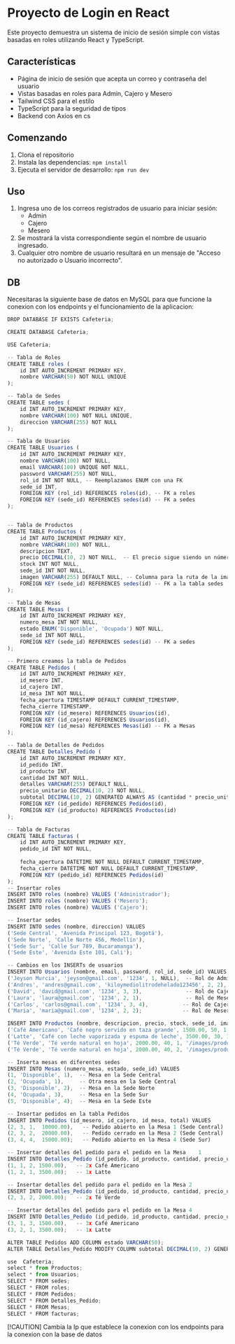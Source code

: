 # Proyecto de Login en React

Este proyecto demuestra un sistema de inicio de sesión simple con vistas basadas en roles utilizando React y TypeScript.

## Características

- Página de inicio de sesión que acepta un correo y contraseña del usuario
- Vistas basadas en roles para Admin, Cajero y Mesero
- Tailwind CSS para el estilo
- TypeScript para la seguridad de tipos
- Backend con Axios en cs

## Comenzando

1. Clona el repositorio
2. Instala las dependencias: `npm install`
3. Ejecuta el servidor de desarrollo: `npm run dev`

## Uso

1. Ingresa uno de los correos registrados de usuario para iniciar sesión:
   - Admin
   - Cajero
   - Mesero
2. Se mostrará la vista correspondiente según el nombre de usuario ingresado.
3. Cualquier otro nombre de usuario resultará en un mensaje de "Acceso no autorizado o Usuario incorrecto".

## DB

Necesitaras la siguiente base de datos en MySQL para que funcione la conexion con los endpoints y el funcionamiento de la aplicacion:

```typescript
DROP DATABASE IF EXISTS Cafeteria;

CREATE DATABASE Cafeteria;

USE Cafeteria;

-- Tabla de Roles
CREATE TABLE roles (	
    id INT AUTO_INCREMENT PRIMARY KEY,
    nombre VARCHAR(50) NOT NULL UNIQUE
);

-- Tabla de Sedes
CREATE TABLE sedes (
    id INT AUTO_INCREMENT PRIMARY KEY,
    nombre VARCHAR(100) NOT NULL UNIQUE,
    direccion VARCHAR(255) NOT NULL
);

-- Tabla de Usuarios
CREATE TABLE Usuarios (
    id INT AUTO_INCREMENT PRIMARY KEY,
    nombre VARCHAR(100) NOT NULL,
    email VARCHAR(100) UNIQUE NOT NULL,
    password VARCHAR(255) NOT NULL,
    rol_id INT NOT NULL, -- Reemplazamos ENUM con una FK
    sede_id INT,
    FOREIGN KEY (rol_id) REFERENCES roles(id), -- FK a roles
    FOREIGN KEY (sede_id) REFERENCES sedes(id) -- FK a sedes
);


-- Tabla de Productos
CREATE TABLE Productos (
    id INT AUTO_INCREMENT PRIMARY KEY,
    nombre VARCHAR(100) NOT NULL,
    descripcion TEXT,
    precio DECIMAL(10, 2) NOT NULL,  -- El precio sigue siendo un número decimal
    stock INT NOT NULL,
    sede_id INT NOT NULL,
    imagen VARCHAR(255) DEFAULT NULL, -- Columna para la ruta de la imagen
    FOREIGN KEY (sede_id) REFERENCES sedes(id) -- FK a la tabla sedes
);

-- Tabla de Mesas
CREATE TABLE Mesas (
    id INT AUTO_INCREMENT PRIMARY KEY,
    numero_mesa INT NOT NULL,
    estado ENUM('Disponible', 'Ocupada') NOT NULL,
    sede_id INT NOT NULL,
    FOREIGN KEY (sede_id) REFERENCES sedes(id) -- FK a sedes
);

-- Primero creamos la tabla de Pedidos
CREATE TABLE Pedidos (
    id INT AUTO_INCREMENT PRIMARY KEY,
    id_mesero INT,
    id_cajero INT,
    id_mesa INT NOT NULL,
    fecha_apertura TIMESTAMP DEFAULT CURRENT_TIMESTAMP,
    fecha_cierre TIMESTAMP,
    FOREIGN KEY (id_mesero) REFERENCES Usuarios(id),
    FOREIGN KEY (id_cajero) REFERENCES Usuarios(id),
    FOREIGN KEY (id_mesa) REFERENCES Mesas(id) -- FK a Mesas
);

-- Tabla de Detalles de Pedidos
CREATE TABLE Detalles_Pedido (
    id INT AUTO_INCREMENT PRIMARY KEY,
    id_pedido INT,
    id_producto INT,
    cantidad INT NOT NULL,
    detalles VARCHAR(255) DEFAULT NULL,
    precio_unitario DECIMAL(10, 2) NOT NULL,
    subtotal DECIMAL(10, 2) GENERATED ALWAYS AS (cantidad * precio_unitario) STORED,
    FOREIGN KEY (id_pedido) REFERENCES Pedidos(id),
    FOREIGN KEY (id_producto) REFERENCES Productos(id)
);

-- Tabla de Facturas
CREATE TABLE facturas (
    id INT AUTO_INCREMENT PRIMARY KEY,
    pedido_id INT NOT NULL,
    
    fecha_apertura DATETIME NOT NULL DEFAULT CURRENT_TIMESTAMP,
    fecha_cierre DATETIME NOT NULL DEFAULT CURRENT_TIMESTAMP,
    FOREIGN KEY (pedido_id) REFERENCES Pedidos(id)
);
-- Insertar roles
INSERT INTO roles (nombre) VALUES ('Administrador');
INSERT INTO roles (nombre) VALUES ('Mesero');
INSERT INTO roles (nombre) VALUES ('Cajero');

-- Insertar sedes
INSERT INTO sedes (nombre, direccion) VALUES
('Sede Central', 'Avenida Principal 123, Bogotá'),
('Sede Norte', 'Calle Norte 456, Medellín'),
('Sede Sur', 'Calle Sur 789, Bucaramanga'),
('Sede Este', 'Avenida Este 101, Cali');

-- Cambios en los INSERTs de usuarios
INSERT INTO Usuarios (nombre, email, password, rol_id, sede_id) VALUES
('Jeyson Murcia', 'jeyson@gmail.com', '1234', 1, NULL),  -- Rol de Administrador
('Andres', 'andres@gmail.com', 'kiloymediolitrodehelado123456', 2, 2),            -- Rol de Mesero
('David', 'david@gmail.com', '1234', 3, 3),              -- Rol de Cajero
('Laura', 'laura@gmail.com', '1234', 2, 1),              -- Rol de Mesero
('Carlos', 'carlos@gmail.com', '1234', 3, 4),           -- Rol de Cajero
('Maria', 'maria@gmail.com', '1234', 2, 2);             -- Rol de Mesero

INSERT INTO Productos (nombre, descripcion, precio, stock, sede_id, imagen) VALUES
('Café Americano', 'Café negro servido en taza grande', 1500.00, 50, 1, '/images/productos/cafe_americano.jpg'),
('Latte', 'Café con leche vaporizada y espuma de leche', 3500.00, 30, 1, '/images/productos/latte.jpg'),
('Té Verde', 'Té verde natural en hoja', 2000.00, 40, 1, '/images/productos/te_verde.jpg'),
('Té Verde', 'Té verde natural en hoja', 2000.00, 40, 2, '/images/productos/te_verde.jpg');

-- Inserta mesas en diferentes sedes
INSERT INTO Mesas (numero_mesa, estado, sede_id) VALUES
(1, 'Disponible', 1),  -- Mesa en la Sede Central
(2, 'Ocupada', 1),     -- Otra mesa en la Sede Central
(3, 'Disponible', 2),  -- Mesa en la Sede Norte
(4, 'Ocupada', 3),     -- Mesa en la Sede Sur
(5, 'Disponible', 4);  -- Mesa en la Sede Este

-- Insertar pedidos en la tabla Pedidos
INSERT INTO Pedidos (id_mesero, id_cajero, id_mesa, total) VALUES
(2, 3, 1,  10000.00),   -- Pedido abierto en la Mesa 1 (Sede Central)
(2, 3, 2,  20000.00),   -- Pedido cerrado en la Mesa 2 (Sede Central)
(3, 4, 4,  15000.00);   -- Pedido abierto en la Mesa 4 (Sede Sur)

-- Insertar detalles del pedido para el pedido en la Mesa	 1
INSERT INTO Detalles_Pedido (id_pedido, id_producto, cantidad, precio_unitario) VALUES
(1, 1, 2, 1500.00),   -- 2x Café Americano
(1, 2, 1, 3500.00);   -- 1x Latte

-- Insertar detalles del pedido para el pedido en la Mesa 2
INSERT INTO Detalles_Pedido (id_pedido, id_producto, cantidad, precio_unitario) VALUES
(2, 3, 2, 2000.00);   -- 2x Té Verde

-- Insertar detalles del pedido para el pedido en la Mesa 4
INSERT INTO Detalles_Pedido (id_pedido, id_producto, cantidad, precio_unitario) VALUES
(3, 1, 3, 1500.00),   -- 3x Café Americano
(3, 2, 1, 3500.00);   -- 1x Latte

ALTER TABLE Pedidos ADD COLUMN estado VARCHAR(50);
ALTER TABLE Detalles_Pedido MODIFY COLUMN subtotal DECIMAL(10, 2) GENERATED ALWAYS AS (cantidad * precio_unitario) STORED;

use  Cafeteria;
select * from Productos;
select * from Usuarios;
SELECT * FROM sedes;
SELECT * FROM roles;
SELECT * FROM Pedidos;
SELECT * FROM Detalles_Pedido;
SELECT * FROM Mesas;
SELECT * FROM facturas;
```

[!CAUTION]
Cambia la Ip que establece la conexion con los endpoints para la conexion con la base de datos
